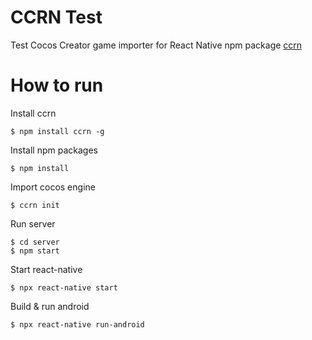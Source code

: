 # CCRN Test

Test Cocos Creator game importer for React Native npm package [ccrn](https://github.com/phucanh1939/ccrn.git)

# How to run

Install ccrn 
```console
$ npm install ccrn -g
```

Install npm packages
```console
$ npm install
```

Import cocos engine
```console
$ ccrn init
```

Run server
```console
$ cd server
$ npm start
```

Start react-native
```console
$ npx react-native start
```

Build & run android
```
$ npx react-native run-android
```

